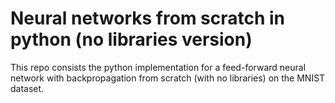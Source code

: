 # Neural networks from scratch in python (no libraries version)
This repo consists the python implementation for a feed-forward neural network with backpropagation from scratch (with no libraries) on the MNIST dataset.

